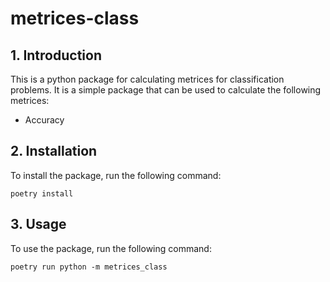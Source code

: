 # metrices-class
## 1. Introduction
This is a python package for calculating metrices for classification problems. It is a simple package that can be used to calculate the following metrices:
- Accuracy


## 2. Installation
To install the package, run the following command:
```
poetry install
```

## 3. Usage
To use the package, run the following command:
```
poetry run python -m metrices_class
```